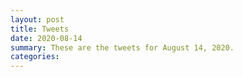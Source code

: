 ```yaml
---
layout: post
title: Tweets
date: 2020-08-14
summary: These are the tweets for August 14, 2020.
categories:
---
```


